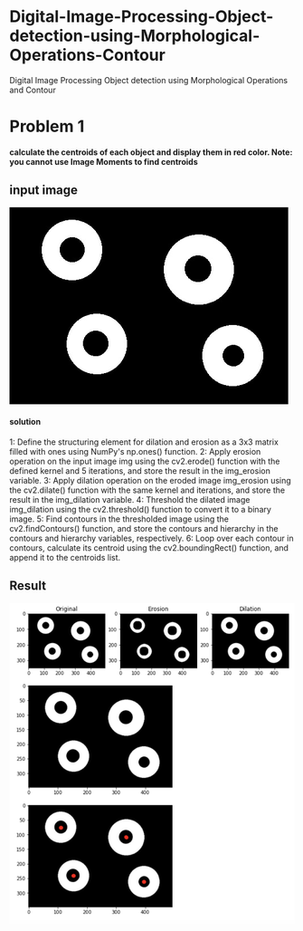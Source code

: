 # Digital-Image-Processing-Object-detection-using-Morphological-Operations-Contour
Digital Image Processing Object detection using Morphological Operations and Contour
##
# Problem 1
#### calculate the centroids of each object and display them in red color. Note: you cannot use Image Moments to find centroids
## input image 
![input](https://github.com/MSaadMakhdoom/Computer-vision-Digital-Image-Processing-Object-detection-using-Morphological-Operations-Contour/blob/main/data/circle3.jpg)
#### solution
1: Define the structuring element for dilation and erosion as a 3x3 matrix filled with ones using NumPy's np.ones() function.
2: Apply erosion operation on the input image img using the cv2.erode() function with the defined kernel and 5 iterations, and store the result in the img_erosion variable.
3: Apply dilation operation on the eroded image img_erosion using the cv2.dilate() function with the same kernel and iterations, and store the result in the img_dilation variable.
4: Threshold the dilated image img_dilation using the cv2.threshold() function to convert it to a binary image.
5: Find contours in the thresholded image using the cv2.findContours() function, and store the contours and hierarchy in the contours and hierarchy variables, respectively.
6: Loop over each contour in contours, calculate its centroid using the cv2.boundingRect() function, and append it to the centroids list.
## Result
![input](https://github.com/MSaadMakhdoom/Computer-vision-Digital-Image-Processing-Object-detection-using-Morphological-Operations-Contour/blob/main/output/Screenshot%202023-06-05%20at%206.35.11%20PM.png)

